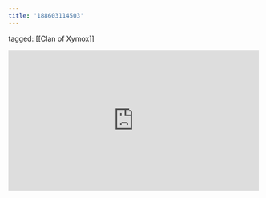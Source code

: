 ```yaml
---
title: '188603114503'
---
```

tagged: [[Clan of Xymox]]
<iframe allow="accelerometer; autoplay; clipboard-write; encrypted-media; gyroscope; picture-in-picture" allowfullscreen="" frameborder="0" height="281" id="youtube_iframe" src="https://www.youtube.com/embed/MoR6U9tqpJc?feature=oembed&amp;enablejsapi=1&amp;origin=https://safe.txmblr.com&amp;wmode=opaque" width="500"></iframe>